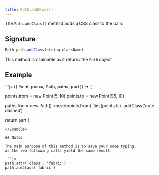 ```yaml
---
title: Path.addClass()
---
```


The `Path.addClass()` method adds a CSS class to the path.

## Signature

```js
Path path.addClass(string className)
```

<Tip compact>This method is chainable as it returns the `Path` object</Tip>

## Example

<Example caption="Example of the Path.addClass() method">
```js
({ Point, points, Path, paths, part }) => {

  points.from = new Point(5, 10)
  points.to = new Point(95, 10)

  paths.line = new Path()
    .move(points.from)
    .line(points.to)
    .addClass('note dashed')

  return part
}
```
</Example>

## Notes

The main purpose of this method is to save your some typing,
as the two following calls yield the same result:

```js
path.attr('class', 'fabric')
path.addClass('fabric')
```
